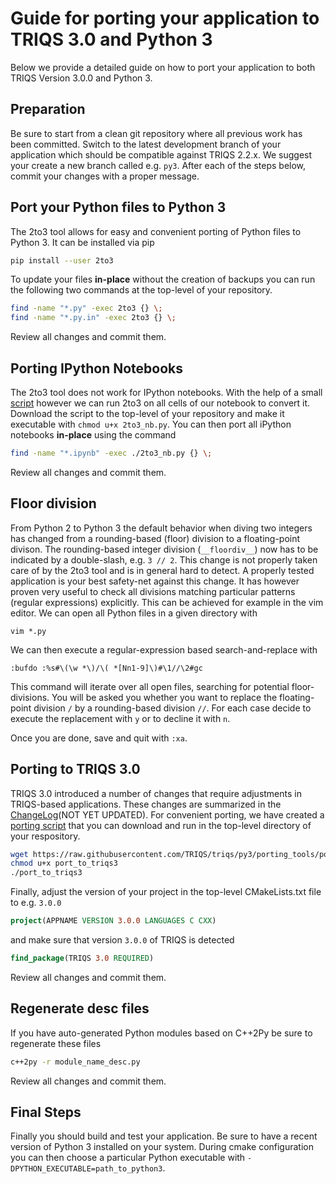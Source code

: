 # Guide for porting your application to TRIQS 3.0 and Python 3

Below we provide a detailed guide on how to port your application to both TRIQS Version 3.0.0 and Python 3.


## Preparation

Be sure to start from a clean git repository where all previous work has been committed.
Switch to the latest development branch of your application which should be compatible against TRIQS 2.2.x.
We suggest your create a new branch called e.g. `py3`. After each of the steps below, commit your changes with a proper message.


## Port your Python files to Python 3

The 2to3 tool allows for easy and convenient porting of Python files to Python 3.
It can be installed via pip

```bash
pip install --user 2to3
```

To update your files **in-place** without the creation of backups
you can run the following two commands at the top-level of your repository.

```bash
find -name "*.py" -exec 2to3 {} \;
find -name "*.py.in" -exec 2to3 {} \;
```

Review all changes and commit them.


## Porting IPython Notebooks

The 2to3 tool does not work for IPython notebooks.
With the help of a small [script](https://gist.githubusercontent.com/takluyver/c8839593c615bb2f6e80/raw/e64a8a616e4c1dbc3b1db7289555a3d03b36eda9/2to3_nb.py)
however we can run 2to3 on all cells of our notebook to convert it.
Download the script to the top-level of your repository and make it executable with `chmod u+x 2to3_nb.py`.
You can then port all iPython notebooks **in-place** using the command

```bash
find -name "*.ipynb" -exec ./2to3_nb.py {} \;
```

Review all changes and commit them.


## Floor division

From Python 2 to Python 3 the default behavior when diving two integers has changed from a rounding-based (floor) division to a floating-point divison.
The rounding-based integer division (`__floordiv__`) now has to be indicated by a double-slash, e.g. `3 // 2`.
This change is not properly taken care of by the 2to3 tool and is in general hard to detect.
A properly tested application is your best safety-net against this change.
It has however proven very useful to check all divisions matching particular patterns (regular expressions) explicitly.
This can be achieved for example in the vim editor. We can open all Python files in a given directory with

```
vim *.py
```

We can then execute a regular-expression based search-and-replace with

```
:bufdo :%s#\(\w *\)/\( *[Nn1-9]\)#\1//\2#gc
```

This command will iterate over all open files, searching for potential floor-divisions.
You will be asked you whether you want to replace the floating-point division `/` by a rounding-based division `//`.
For each case decide to execute the replacement with `y` or to decline it with `n`.

Once you are done, save and quit with `:xa`.


## Porting to TRIQS 3.0

TRIQS 3.0 introduced a number of changes that require adjustments in TRIQS-based applications.
These changes are summarized in the [ChangeLog](https://github.com/TRIQS/triqs/blob/py3/doc/ChangeLog.md)(NOT YET UPDATED).
For convenient porting, we have created a [porting script](https://raw.githubusercontent.com/TRIQS/triqs/py3/porting_tools/port_to_triqs3)
that you can download and run in the top-level directory of your respository.

```bash
wget https://raw.githubusercontent.com/TRIQS/triqs/py3/porting_tools/port_to_triqs3
chmod u+x port_to_triqs3
./port_to_triqs3
```

Finally, adjust the version of your project in the top-level CMakeLists.txt file to e.g. `3.0.0`

```cmake
project(APPNAME VERSION 3.0.0 LANGUAGES C CXX)
```

and make sure that version `3.0.0` of TRIQS is detected

```cmake
find_package(TRIQS 3.0 REQUIRED)
```

Review all changes and commit them.


## Regenerate desc files

If you have auto-generated Python modules based on C++2Py be sure to regenerate these files

```bash
c++2py -r module_name_desc.py
```

Review all changes and commit them.


## Final Steps

Finally you should build and test your application.
Be sure to have a recent version of Python 3 installed on your system.
During cmake configuration you can then choose a particular Python executable with `-DPYTHON_EXECUTABLE=path_to_python3`.

